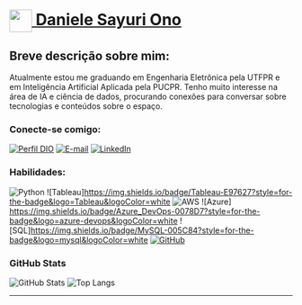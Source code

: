 <h1>
    <a href="https://www.dio.me/">
     <img align="center" width="40px" src="https://hermes.digitalinnovation.one/assets/diome/logo-minimized.png">
 Daniele Sayuri Ono
</a>


<h2>Breve descrição sobre mim:
</h2>
Atualmente estou me graduando em Engenharia Eletrônica pela UTFPR e em Inteligência Artificial Aplicada pela PUCPR. Tenho muito interesse na área de IA e ciência de dados, procurando conexões para conversar sobre tecnologias e conteúdos sobre o espaço.


### Conecte-se comigo:
[![Perfil DIO](https://img.shields.io/badge/-Meu%20Perfil%20na%20DIO-30A3DC?style=for-the-badge)](https://web.dio.me/users/d_sayuri_ono/)
[![E-mail](https://img.shields.io/badge/-Email-000?style=for-the-badge&logo=microsoft-outlook&logoColor=E94D5F)](mailto:sayuriono98@gmail.com)
[![LinkedIn](https://img.shields.io/badge/-LinkedIn-000?style=for-the-badge&logo=linkedin&logoColor=30A3DC)](https://www.linkedin.com/in/daniele-sayuri-ono-b635b710b/)


### Habilidades:
![Python](https://img.shields.io/badge/python-3670A0?style=for-the-badge&logo=python&logoColor=ffdd54)
![Tableau]https://img.shields.io/badge/Tableau-E97627?style=for-the-badge&logo=Tableau&logoColor=white
![AWS](https://img.shields.io/badge/AWS-%23FF9900.svg?style=for-the-badge&logo=amazon-aws&logoColor=30A3DC)
![Azure]	https://img.shields.io/badge/Azure_DevOps-0078D7?style=for-the-badge&logo=azure-devops&logoColor=white
![SQL]https://img.shields.io/badge/MySQL-005C84?style=for-the-badge&logo=mysql&logoColor=white
[![GitHub](https://img.shields.io/badge/GitHub-000?style=for-the-badge&logo=github&logoColor=30A3DC)](https://docs.github.com/)

### GitHub Stats
![GitHub Stats](https://github-readme-stats.vercel.app/api?username=d-sayuri-ono&theme=transparent&bg_color=000&border_color=30A3DC&show_icons=true&icon_color=30A3DC&title_color=E94D5F&text_color=FFF)
![Top Langs](https://github-readme-stats-git-masterrstaa-rickstaa.vercel.app/api/top-langs/?username=d-sayuri-onp&layout=compact&bg_color=000&border_color=30A3DC&title_color=E94D5F&text_color=FFF)

---
